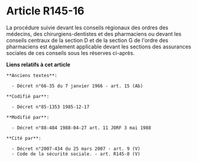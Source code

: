 # Article R145-16

La procédure suivie devant les conseils régionaux des ordres des médecins, des chirurgiens-dentistes et des pharmaciens ou
devant les conseils centraux de la section D et de la section G de l'ordre des pharmaciens est également applicable devant
les sections des assurances sociales de ces conseils sous les réserves ci-après.

**Liens relatifs à cet article**

	**Anciens textes**:

	  - Décret n°66-35 du 7 janvier 1966 - art. 15 (Ab)

	**Codifié par**:

	  - Décret n°85-1353 1985-12-17

	**Modifié par**:

	  - Décret n°88-484 1988-04-27 art. 11 JORF 3 mai 1988

	**Cité par**:

	  - Décret n°2007-434 du 25 mars 2007 - art. 9 (V)
	  - Code de la sécurité sociale. - art. R145-8 (V)

